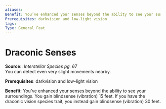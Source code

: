 ```yaml
---
aliases: 
Benefit: You’ve enhanced your senses beyond the ability to see your surroundings. You gain blindsense (vibration) 15 feet. If you have the draconic vision species trait, you instead gain blindsense (vibration) 30 feet.
Prerequisites: darkvision and low-light vision
tags: 
Type: General Feat
---
```


# Draconic Senses

**Source**:: _Interstellar Species pg. 67_  
You can detect even very slight movements nearby.

**Prerequisites**: darkvision and low-light vision

**Benefit**: You’ve enhanced your senses beyond the ability to see your surroundings. You gain blindsense (vibration) 15 feet. If you have the draconic vision species trait, you instead gain blindsense (vibration) 30 feet.
